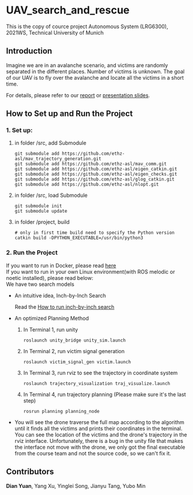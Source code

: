 # UAV_search_and_rescue
This is the copy of cource project Autonomous System (LRG6300), 2021WS, Technical University of Munich

## Introduction

Imagine we are in an avalanche scenario, and victims are randomly separated in the different places. Number of victims is unknown. The goal of our UAV is to fly over the avalanche and locate all the victims in a short time.  

For details, please refer to our [report](/Report/Search_and_Rescue_Simulation_in_Avalanche.pdf) or [presentation slides](/Slides/Autonomous_Systems_Terminus_Presentation.pdf).


## How to Set up and Run the Project


### 1. Set up:

1. in folder /src, add Submodule

   ```
   git submodule add https://github.com/ethz-asl/mav_trajectory_generation.git
   git submodule add https://github.com/ethz-asl/mav_comm.git
   git submodule add https://github.com/ethz-asl/eigen_catkin.git
   git submodule add https://github.com/ethz-asl/eigen_checks.git
   git submodule add https://github.com/ethz-asl/glog_catkin.git
   git submodule add https://github.com/ethz-asl/nlopt.git
   ```

2. in folder /src, load Submodule

   ```
   git submodule init
   git submodule update
   ```

3. in folder /project, build

   ```
   # only in first time build need to specify the Python version
   catkin build -DPYTHON_EXECUTABLE=/usr/bin/python3
   ```

### 2. Run the Project
If you want to run in Docker, please read [here](/Docker/README.md)  
If you want to run in your own Linux environment(with ROS melodic or noetic installed), please read below:  
We have two search models

- An intuitive idea, Inch-by-Inch Search 

  Read the [How to run inch-by-inch search](/src/README.md)

- An optimized Planning Method

  1. In Terminal 1, run unity

     ```
     roslaunch unity_bridge unity_sim.launch 
     ```

  2. In Terminal 2, run victim signal generation

     ```
     roslaunch victim_signal_gen victim.launch
     ```



  3. In Terminal 3, run rviz to see the trajectory in coordinate system

     ```
     roslaunch trajectory_visualization traj_visualize.launch 
     ```

  4. In Terminal 4, run trajectory planning (Please make sure it's the last step)

     ```
     rosrun planning planning_node
     ```
     
- You will see the drone traverse the full map according to the algorithm until it finds all the victims and prints their coordinates in the terminal. You can see the location of the victims and the drone's trajectory in the rviz interface. Unfortunately, there is a bug in the unity file that makes the interface not move with the drone, we only got the final executable from the course team and not the source code, so we can't fix it.

## Contributors

  **Dian Yuan**, Yang Xu, Yinglei Song,  Jianyu Tang, Yubo Min

